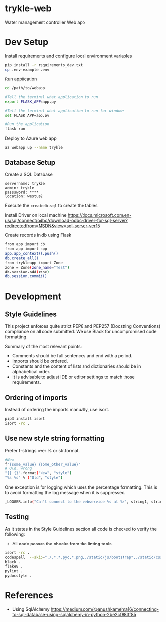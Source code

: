 # trykle-web
Water management controller Web app

# Dev Setup

Install requirements and configure local environment variables

```bash
pip install -r requirements_dev.txt
cp .env-example .env
```

Run application

```bash
cd /path/to/webapp
 
#Tell the terminal what application to run
export FLASK_APP=app.py

#Tell the terminal what application to run for windows
set FLASK_APP=app.py

#Run the application
flask run
```

Deploy to Azure web app
```bash
az webapp up --name trykle
```

## Database Setup

Create a SQL Database

```
servername: trykle
admin: trykle
passsword: ****
location: westus2
```

Execute the `createdb.sql` to create the tables

Install Driver on local machine
https://docs.microsoft.com/en-us/sql/connect/odbc/download-odbc-driver-for-sql-server?redirectedfrom=MSDN&view=sql-server-ver15


Create records in db using Flask
```bash
from app import db
from app import app
app.app_context().push()
db.create_all()
from trykleapp import Zone
zone = Zone(zone_name="Test")
db.session.add(zone)
db.session.commit()
```

# Development

## Style Guidelines
This project enforces quite strict PEP8 and PEP257 (Docstring Conventions) compliance on all code submitted.
We use Black for uncompromised code formatting.

Summary of the most relevant points:

- Comments should be full sentences and end with a period.
- Imports should be ordered.
- Constants and the content of lists and dictionaries should be in alphabetical order.
- It is advisable to adjust IDE or editor settings to match those requirements.

## Ordering of imports
Instead of ordering the imports manually, use isort.

```bash
pip3 install isort
isort -rc .
```

## Use new style string formatting
Prefer f-strings over % or str.format.

```bash
#New
f"{some_value} {some_other_value}"
# Old, wrong
"{} {}".format("New", "style")
"%s %s" % ("Old", "style")
```
One exception is for logging which uses the percentage formatting. This is to avoid formatting the log message when it is suppressed.

```bash
_LOGGER.info("Can't connect to the webservice %s at %s", string1, string2)
```

## Testing
As it states in the Style Guidelines section all code is checked to verify the following:

- All code passes the checks from the linting tools

```bash
isort -rc .
codespell  --skip="./.*,*.pyc,*.png,./static/js/bootstrap*,./static/css/bootstrap*,*.vsdx"
black .
flake8 .
pylint .
pydocstyle .
```

# References
- Using SqlAlchemy https://medium.com/@anushkamehra16/connecting-to-sql-database-using-sqlalchemy-in-python-2be2cf883f85